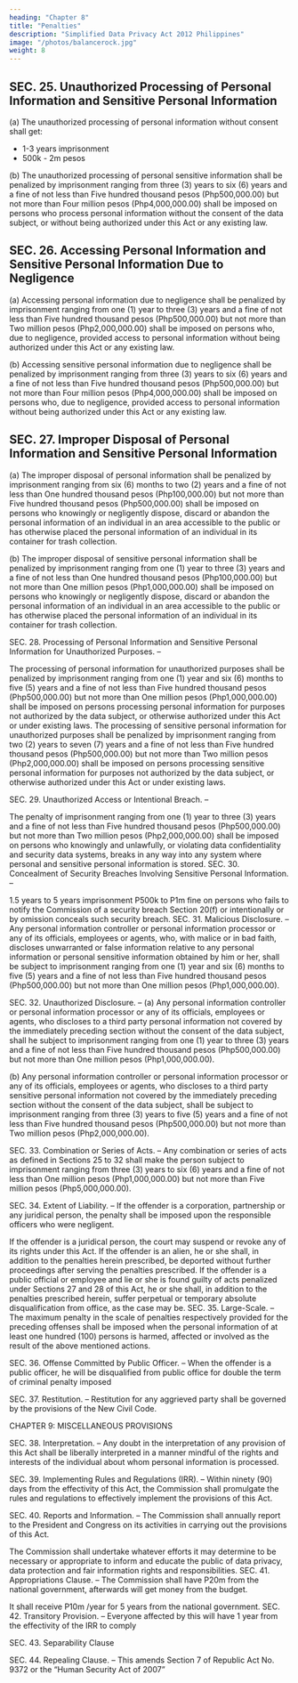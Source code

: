 ```yaml
---
heading: "Chapter 8"
title: "Penalties"
description: "Simplified Data Privacy Act 2012 Philippines"
image: "/photos/balancerock.jpg"
weight: 8
---
```



## SEC. 25. Unauthorized Processing of Personal Information and Sensitive Personal Information

(a) The unauthorized processing of personal information without consent shall get:
- 1-3 years imprisonment
- 500k - 2m pesos

(b) The unauthorized processing of personal sensitive information shall be penalized by imprisonment ranging from three (3) years to six (6) years and a fine of not less than Five hundred thousand pesos (Php500,000.00) but not more than Four million pesos (Php4,000,000.00) shall be imposed on persons who process personal information without the consent of the data subject, or without being authorized under this Act or any existing law.

## SEC. 26. Accessing Personal Information and Sensitive Personal Information Due to Negligence

(a) Accessing personal information due to negligence shall be penalized by imprisonment ranging from one (1) year to three (3) years and a fine of not less than Five hundred thousand pesos (Php500,000.00) but not more than Two million pesos (Php2,000,000.00) shall be imposed on persons who, due to negligence, provided access to personal information without being authorized under this Act or any existing law.

(b) Accessing sensitive personal information due to negligence shall be penalized by imprisonment ranging from three (3) years to six (6) years and a fine of not less than Five hundred thousand pesos (Php500,000.00) but not more than Four million pesos (Php4,000,000.00) shall be imposed on persons who, due to negligence, provided access to personal information without being authorized under this Act or any existing law.


## SEC. 27. Improper Disposal of Personal Information and Sensitive Personal Information

(a) The improper disposal of personal information shall be penalized by imprisonment ranging from six (6) months to two (2) years and a fine of not less than One hundred thousand pesos (Php100,000.00) but not more than Five hundred thousand pesos (Php500,000.00) shall be imposed on persons who knowingly or negligently dispose, discard or abandon the personal information of an individual in an area accessible to the public or has otherwise placed the personal information of an individual in its container for trash collection.

(b) The improper disposal of sensitive personal information shall be penalized by imprisonment ranging from one (1) year to three (3) years and a fine of not less than One hundred thousand pesos (Php100,000.00) but not more than One million pesos (Php1,000,000.00) shall be imposed on persons who knowingly or negligently dispose, discard or abandon the personal information of an individual in an area accessible to the public or has otherwise placed the personal information of an individual in its container for trash collection.

SEC. 28. Processing of Personal Information and Sensitive Personal Information for Unauthorized Purposes. –

The processing of personal information for unauthorized purposes shall be penalized by imprisonment ranging from one (1) year and six (6) months to five (5) years and a fine of not less than Five hundred thousand pesos (Php500,000.00) but not more than One million pesos (Php1,000,000.00) shall be imposed on persons processing personal information for purposes not authorized by the data subject, or otherwise authorized under this Act or under existing laws.
The processing of sensitive personal information for unauthorized purposes shall be penalized by imprisonment ranging from two (2) years to seven (7) years and a fine of not less than Five hundred thousand pesos (Php500,000.00) but not more than Two million pesos (Php2,000,000.00) shall be imposed on persons processing sensitive personal information for purposes not authorized by the data subject, or otherwise authorized under this Act or under existing laws.

SEC. 29. Unauthorized Access or Intentional Breach. –

The penalty of imprisonment ranging from one (1) year to three (3) years and a fine of not less than Five hundred thousand pesos (Php500,000.00) but not more than Two million pesos (Php2,000,000.00) shall be imposed on persons who knowingly and unlawfully, or violating data confidentiality and security data systems, breaks in any way into any system where personal and sensitive personal information is stored.
SEC. 30. Concealment of Security Breaches Involving Sensitive Personal Information. –

1.5 years to 5 years imprisonment
P500k to P1m fine on persons who fails to notify the Commission of a security breach Section 20(f) or intentionally or by omission conceals such security breach.
SEC. 31. Malicious Disclosure. – Any personal information controller or personal information processor or any of its officials, employees or agents, who, with malice or in bad faith, discloses unwarranted or false information relative to any personal information or personal sensitive information obtained by him or her, shall be subject to imprisonment ranging from one (1) year and six (6) months to five (5) years and a fine of not less than Five hundred thousand pesos (Php500,000.00) but not more than One million pesos (Php1,000,000.00).

SEC. 32. Unauthorized Disclosure. – (a) Any personal information controller or personal information processor or any of its officials, employees or agents, who discloses to a third party personal information not covered by the immediately preceding section without the consent of the data subject, shall he subject to imprisonment ranging from one (1) year to three (3) years and a fine of not less than Five hundred thousand pesos (Php500,000.00) but not more than One million pesos (Php1,000,000.00).

(b) Any personal information controller or personal information processor or any of its officials, employees or agents, who discloses to a third party sensitive personal information not covered by the immediately preceding section without the consent of the data subject, shall be subject to imprisonment ranging from three (3) years to five (5) years and a fine of not less than Five hundred thousand pesos (Php500,000.00) but not more than Two million pesos (Php2,000,000.00).

SEC. 33. Combination or Series of Acts. – Any combination or series of acts as defined in Sections 25 to 32 shall make the person subject to imprisonment ranging from three (3) years to six (6) years and a fine of not less than One million pesos (Php1,000,000.00) but not more than Five million pesos (Php5,000,000.00).

SEC. 34. Extent of Liability. – If the offender is a corporation, partnership or any juridical person, the penalty shall be imposed upon the responsible officers who were negligent.

If the offender is a juridical person, the court may suspend or revoke any of its rights under this Act.
If the offender is an alien, he or she shall, in addition to the penalties herein prescribed, be deported without further proceedings after serving the penalties prescribed.
If the offender is a public official or employee and lie or she is found guilty of acts penalized under Sections 27 and 28 of this Act, he or she shall, in addition to the penalties prescribed herein, suffer perpetual or temporary absolute disqualification from office, as the case may be.
SEC. 35. Large-Scale. – The maximum penalty in the scale of penalties respectively provided for the preceding offenses shall be imposed when the personal information of at least one hundred (100) persons is harmed, affected or involved as the result of the above mentioned actions.

SEC. 36. Offense Committed by Public Officer. – When the offender is a public officer, he will be disqualified from public office for double the term of criminal penalty imposed

SEC. 37. Restitution. – Restitution for any aggrieved party shall be governed by the provisions of the New Civil Code.

CHAPTER 9: MISCELLANEOUS PROVISIONS

SEC. 38. Interpretation. – Any doubt in the interpretation of any provision of this Act shall be liberally interpreted in a manner mindful of the rights and interests of the individual about whom personal information is processed.

SEC. 39. Implementing Rules and Regulations (IRR). – Within ninety (90) days from the effectivity of this Act, the Commission shall promulgate the rules and regulations to effectively implement the provisions of this Act.

SEC. 40. Reports and Information. – The Commission shall annually report to the President and Congress on its activities in carrying out the provisions of this Act.

The Commission shall undertake whatever efforts it may determine to be necessary or appropriate to inform and educate the public of data privacy, data protection and fair information rights and responsibilities.
SEC. 41. Appropriations Clause. – The Commission shall have P20m from the national government, afterwards will get money from the budget.

It shall receive P10m /year  for  5 years from the national government.
SEC. 42. Transitory Provision. – Everyone affected by this will have 1 year from the effectivity of the IRR to comply

SEC. 43. Separability Clause

SEC. 44. Repealing Clause. – This amends Section 7 of Republic Act No. 9372 or the “Human Security Act of 2007”

<!-- SEC. 45. Effectivity Clause -->
